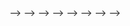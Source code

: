 <!-- //<!-- # csinjs -->
<!-- //Algorithms and data structures in javascript --> -->
<!-- //Algorithms and data structures in javascript --> -->
<!-- //Algorithms and data structures in javascript --> -->
<!-- //Algorithms and data structures in javascript --> -->
<!-- //Algorithms and data structures in javascript --> -->
<!-- //Algorithms and data structures in javascript --> -->
<!-- //Algorithms and data structures in javascript --> -->
<!-- //Algorithms and data structures in javascript --> -->
